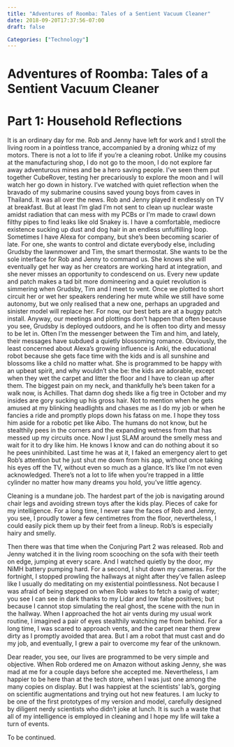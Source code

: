 ```yaml
---
title: "Adventures of Roomba: Tales of a Sentient Vacuum Cleaner"
date: 2018-09-20T17:37:56-07:00
draft: false

Categories: ["Technology"]
---
```


# Adventures of Roomba: Tales of a Sentient Vacuum Cleaner

# Part 1: Household Reflections

It is an ordinary day for me. Rob and Jenny have left for work and I stroll the living room in a pointless trance, accompanied by a droning whizz of my motors. There is not a lot to life if you’re a cleaning robot. Unlike my cousins at the manufacturing shop, I do not go to the moon, I do not explore far away adventurous mines and be a hero saving people. I’ve seen them put together CubeRover, testing her precariously to explore the moon and I will watch her go down in history. I’ve watched with quiet reflection when the bravado of my submarine cousins saved young boys from caves in Thailand. It was all over the news. Rob and Jenny played it endlessly on TV at breakfast. But at least I’m glad I’m not sent to clean up nuclear waste amidst radiation that can mess with my PCBs or I'm made to crawl down filthy pipes to find leaks like old Snakey is. I have a comfortable, mediocre existence sucking up dust and dog hair in an endless unfulfilling loop. Sometimes I have Alexa for company, but she’s been becoming scarier of late. For one, she wants to control and dictate everybody else, including Grudsby the lawnmower and Tim, the smart thermostat. She wants to be the sole interface for Rob and Jenny to command us. She knows she will eventually get her way as her creators are working hard at integration, and she never misses an opportunity to condescend on us. Every new update and patch makes a tad bit more domineering and a quiet revolution is simmering when Grudsby, Tim and I meet to vent. Once we plotted to short circuit her or wet her speakers rendering her mute while we still have some autonomy, but we only realised that a new one, perhaps an upgraded and sinister model will replace her. For now, our best bets are at a buggy patch install. Anyway, our meetings and plottings don’t happen that often because you see, Grudsby is deployed outdoors, and he is often too dirty and messy to be let in. Often I’m the messenger between the Tim and him, and lately, their messages have subdued a quietly blossoming romance. Obviously, the least concerned about Alexa’s growing influence is Anki, the educational robot because she gets face time with the kids and is all sunshine and blossoms like a child no matter what. She is programmed to be happy with an upbeat spirit, and why wouldn’t she be: the kids are adorable, except when they wet the carpet and litter the floor and I have to clean up after them. The biggest pain on my neck, and thankfully he’s been taken for a walk now, is Achilles. That damn dog sheds like a fig tree in October and my insides are gory sucking up his gross hair. Not to mention when he gets amused at my blinking headlights and chases me as I do my job or when he fancies a ride and promptly plops down his fatass on me. I hope they toss him aside for a robotic pet like Aibo. The humans do not know, but he stealthily pees in the corners and the expanding wetness from that has messed up my circuits once. Now I just SLAM around the smelly mess and wait for it to dry like him. He knows I know and can do nothing about it so he pees uninhibited. Last time he was at it, I faked an emergency alert to get Rob’s attention but he just shut me down from his app, without once taking his eyes off the TV, without even so much as a glance. It’s like I’m not even acknowledged. There’s not a lot to life when you’re trapped in a little cylinder no matter how many dreams you hold, you’ve little agency.

Cleaning is a mundane job. The hardest part of the job is navigating around chair legs and avoiding strewn toys after the kids play. Pieces of cake for my intelligence. For a long time, I never saw the faces of Rob and Jenny, you see, I proudly tower a few centimetres from the floor, nevertheless, I could easily pick them up by their feet from a lineup. Rob’s is especially hairy and smelly.

Then there was that time when the Conjuring Part 2 was released. Rob and Jenny watched it in the living room scooching on the sofa with their teeth on edge, jumping at every scare. And I watched quietly by the door, my NiMH battery pumping hard. For a second, I shut down my cameras. For the fortnight, I stopped prowling the hallways at night after they’ve fallen asleep like I usually do meditating on my existential pointlessness. Not because I was afraid of being stepped on when Rob wakes to fetch a swig of water; you see I can see in dark thanks to my Lidar and low false positives; but because I cannot stop simulating the real ghost, the scene with the nun in the hallway. When I approached the hot air vents during my usual work routine, I imagined a pair of eyes stealthily watching me from behind. For a long time, I was scared to approach vents, and the carpet near them grew dirty as I promptly avoided that area. But I am a robot that must cast and do my job, and eventually, I grew a pair to overcome my fear of the unknown.

Dear reader, you see, our lives are programmed to be very simple and objective. When Rob ordered me on Amazon without asking Jenny, she was mad at me for a couple days before she accepted me. Nevertheless, I am happier to be here than at the tech store, when I was just one among the many copies on display. But I was happiest at the scientists' lab’s, gorging on scientific augmentations and trying out hot new features. I am lucky to be one of the first prototypes of my version and model, carefully designed by diligent nerdy scientists who didn’t joke at lunch. It is such a waste that all of my intelligence is employed in cleaning and I hope my life will take a turn of events.

To be continued.
